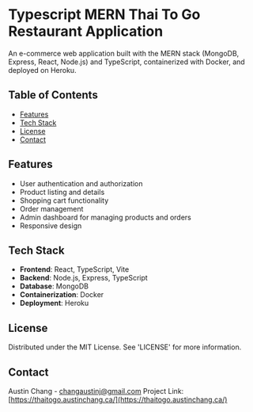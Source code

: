 # Typescript MERN Thai To Go Restaurant Application
An e-commerce web application built with the MERN stack (MongoDB, Express, React, Node.js) and TypeScript, containerized with Docker, and deployed on Heroku.

## Table of Contents

- [Features](#features)
- [Tech Stack](#tech-stack)
- [License](#license)
- [Contact](#contact)

## Features

- User authentication and authorization
- Product listing and details
- Shopping cart functionality
- Order management
- Admin dashboard for managing products and orders
- Responsive design

## Tech Stack

- **Frontend**: React, TypeScript, Vite
- **Backend**: Node.js, Express, TypeScript
- **Database**: MongoDB
- **Containerization**: Docker
- **Deployment**: Heroku

## License 
Distributed under the MIT License. See 'LICENSE' for more information.

## Contact
Austin Chang - [changaustinj@gmail.com](mailto:changaustinj@gmail.com)
Project Link: [https://thaitogo.austinchang.ca/](https://thaitogo.austinchang.ca/)